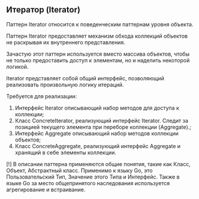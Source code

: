 
## Итератор (Iterator)

Паттерн Iterator относится к поведенческим паттернам уровня объекта.

Паттерн Iterator предоставляет механизм обхода коллекций объектов не раскрывая их внутреннего представления.

Зачастую этот паттерн используется вместо массива объектов, чтобы не только предоставить доступ к элементам, но и наделить некоторой логикой.

Iterator представляет собой общий интерфейс, позволяющий реализовать произвольную логику итераций.

Требуется для реализации:

1. Интерфейс Iterator описывающий набор методов для доступа к коллекции;
2. Класс ConcreteIterator, реализующий интерфейс Iterator. Следит за позицией текущего элемента при переборе коллекции (Aggregate).;
3. Интерфейс Aggregate описывающий набор методов коллекции объектов;
4. Класс ConcreteAggregate, реализующий интерфейс Aggregate и хранящий в себе элементы коллекции.

[!] В описании паттерна применяются общие понятия, такие как Класс, Объект, Абстрактный класс. Применимо к языку Go, это Пользовательский Тип, Значение этого Типа и Интерфейс. Также в языке Go за место общепринятого наследования используется агрегирование и встраивание.
